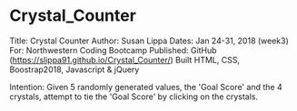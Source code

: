# Crystal_Counter
Title: Crystal Counter
Author: Susan Lippa
Dates:  Jan 24-31, 2018 (week3)
For:  Northwestern Coding Bootcamp
Published: GitHub (https://slippa91.github.io/Crystal_Counter/)
Built HTML, CSS, Boostrap2018, Javascript & jQuery

Intention: Given 5 randomly generated values, the 'Goal Score' and the 4 crystals, attempt to tie the 'Goal Score' by clicking on the crystals.